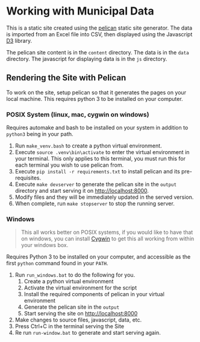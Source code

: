 Working with Municipal Data
===========================

This is a static site created using the
[pelican](http://docs.getpelican.com/en/stable/) static site generator. The data
is imported from an Excel file into CSV, then displayed using the Javascript
[D3](https://d3js.org/) library.

The pelican site content is in the `content` directory. The data is in the
`data` directory. The javascript for displaying data is in the `js` directory.

Rendering the Site with Pelican
-------------------------------

To work on the site, setup pelican so that it generates the pages on your local
machine. This requires python 3 to be installed on your computer.

### POSIX System (linux, mac, cygwin on windows)

Requires automake and bash to be installed on your system in addition to
`python3` being in your path.

1.  Run `make_venv.bash` to create a python virtual environment.
2.  Execute `source .venv\bin\activate` to enter the virtual environment in your
    terminal. This only applies to this terminal, you must run this for each
    terminal you wish to use pelican from.
3.  Execute `pip install -r requirements.txt` to install pelican and its
    pre-requisites.
4.  Execute `make devserver` to generate the pelican site in the `output`
    directory and start serving it on
    [http://localhost:8000](http://localhost:8000).
5.  Modify files and they will be immediately updated in the served version.
6.  When complete, run `make stopserver` to stop the running server.

### Windows

> This all works better on POSIX systems, if you would like to have that on
> windows, you can install [Cygwin](https://www.cygwin.com/) to get this all
> working from within your windows box.

Requires Python 3 to be installed on your computer, and accessible as the first
`python` command found in your `PATH`.

1.  Run `run_windows.bat` to do the following for you.
    1.  Create a python virtual environment
    2.  Activate the virtual environment for the script
    3.  Install the required components of pelican in your virtual environment
    4.  Generate the pelican site in the `output`
    5.  Start serving the site on [http://localhost:8000](http://localhost:8000)
2.  Make changes to source files, javascript, data, etc.
3.  Press Ctrl+C in the terminal serving the Site
4.  Re run `run-window.bat` to generate and start serving again.
